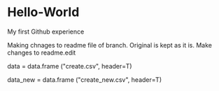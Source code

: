 # Hello-World
My first Github experience


Making chnages to readme file of branch. Original is kept as it is.
Make changes to readme.edit

data = data.frame ("create.csv", header=T)

data_new = data.frame ("create_new.csv", header=T)
